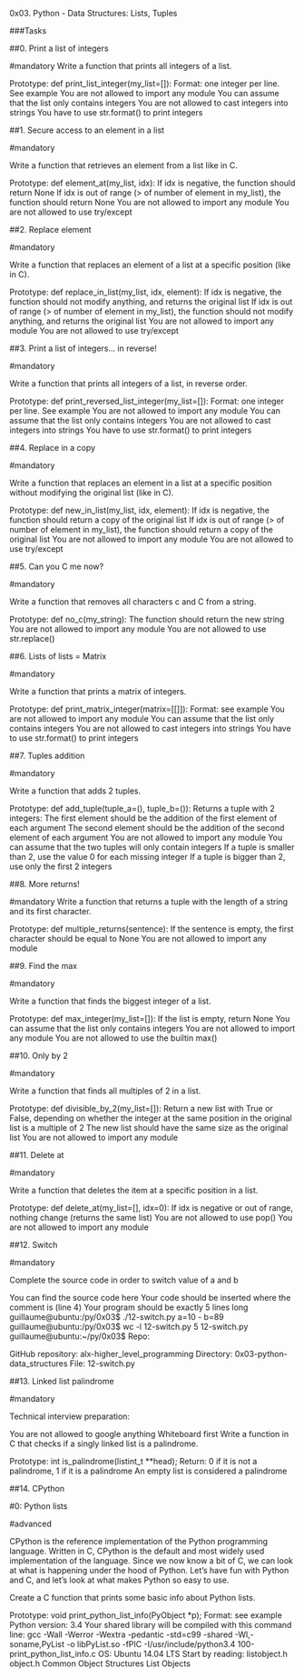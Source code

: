 0x03. Python - Data Structures: Lists, Tuples

###Tasks 

##0. Print a list of integers 

#mandatory Write a function that prints all integers of a list.

Prototype: def print_list_integer(my_list=[]): Format: one integer per line. See example You are not allowed to import any module You can assume that the list only contains integers You are not allowed to cast integers into strings You have to use str.format() to print integers

##1. Secure access to an element in a list 

#mandatory 

Write a function that retrieves an element from a list like in C.

Prototype: def element_at(my_list, idx): If idx is negative, the function should return None If idx is out of range (> of number of element in my_list), the function should return None You are not allowed to import any module You are not allowed to use try/except

##2. Replace element 

#mandatory 

Write a function that replaces an element of a list at a specific position (like in C).

Prototype: def replace_in_list(my_list, idx, element): If idx is negative, the function should not modify anything, and returns the original list If idx is out of range (> of number of element in my_list), the function should not modify anything, and returns the original list You are not allowed to import any module You are not allowed to use try/except

##3. Print a list of integers... in reverse! 

#mandatory 

Write a function that prints all integers of a list, in reverse order.

Prototype: def print_reversed_list_integer(my_list=[]): Format: one integer per line. See example You are not allowed to import any module You can assume that the list only contains integers You are not allowed to cast integers into strings You have to use str.format() to print integers

##4. Replace in a copy 

#mandatory 

Write a function that replaces an element in a list at a specific position without modifying the original list (like in C).

Prototype: def new_in_list(my_list, idx, element): If idx is negative, the function should return a copy of the original list If idx is out of range (> of number of element in my_list), the function should return a copy of the original list You are not allowed to import any module You are not allowed to use try/except

##5. Can you C me now? 

#mandatory 

Write a function that removes all characters c and C from a string.

Prototype: def no_c(my_string): The function should return the new string You are not allowed to import any module You are not allowed to use str.replace()

##6. Lists of lists = Matrix 

#mandatory 

Write a function that prints a matrix of integers.

Prototype: def print_matrix_integer(matrix=[[]]): Format: see example You are not allowed to import any module You can assume that the list only contains integers You are not allowed to cast integers into strings You have to use str.format() to print integers

##7. Tuples addition 

#mandatory 

Write a function that adds 2 tuples.

Prototype: def add_tuple(tuple_a=(), tuple_b=()): Returns a tuple with 2 integers: The first element should be the addition of the first element of each argument The second element should be the addition of the second element of each argument You are not allowed to import any module You can assume that the two tuples will only contain integers If a tuple is smaller than 2, use the value 0 for each missing integer If a tuple is bigger than 2, use only the first 2 integers

##8. More returns! 

#mandatory Write a function that returns a tuple with the length of a string and its first character.

Prototype: def multiple_returns(sentence): If the sentence is empty, the first character should be equal to None You are not allowed to import any module

##9. Find the max 

#mandatory 

Write a function that finds the biggest integer of a list.

Prototype: def max_integer(my_list=[]): If the list is empty, return None You can assume that the list only contains integers You are not allowed to import any module You are not allowed to use the builtin max()

##10. Only by 2 

#mandatory 

Write a function that finds all multiples of 2 in a list.

Prototype: def divisible_by_2(my_list=[]): Return a new list with True or False, depending on whether the integer at the same position in the original list is a multiple of 2 The new list should have the same size as the original list You are not allowed to import any module

##11. Delete at 

#mandatory 

Write a function that deletes the item at a specific position in a list.

Prototype: def delete_at(my_list=[], idx=0): If idx is negative or out of range, nothing change (returns the same list) You are not allowed to use pop() You are not allowed to import any module

##12. Switch 

#mandatory 

Complete the source code in order to switch value of a and b

You can find the source code here Your code should be inserted where the comment is (line 4) Your program should be exactly 5 lines long guillaume@ubuntu:/py/0x03$ ./12-switch.py a=10 - b=89 guillaume@ubuntu:/py/0x03$ wc -l 12-switch.py 5 12-switch.py guillaume@ubuntu:~/py/0x03$ Repo:

GitHub repository: alx-higher_level_programming Directory: 0x03-python-data_structures File: 12-switch.py

##13. Linked list palindrome 

#mandatory 

Technical interview preparation:

You are not allowed to google anything Whiteboard first Write a function in C that checks if a singly linked list is a palindrome.

Prototype: int is_palindrome(listint_t **head); Return: 0 if it is not a palindrome, 1 if it is a palindrome An empty list is considered a palindrome

##14. CPython 

#0: Python lists 

#advanced 

CPython is the reference implementation of the Python programming language. Written in C, CPython is the default and most widely used implementation of the language. Since we now know a bit of C, we can look at what is happening under the hood of Python. Let’s have fun with Python and C, and let’s look at what makes Python so easy to use.

Create a C function that prints some basic info about Python lists.

Prototype: void print_python_list_info(PyObject *p); Format: see example Python version: 3.4 Your shared library will be compiled with this command line: gcc -Wall -Werror -Wextra -pedantic -std=c99 -shared -Wl,-soname,PyList -o libPyList.so -fPIC -I/usr/include/python3.4 100-print_python_list_info.c OS: Ubuntu 14.04 LTS Start by reading: listobject.h object.h Common Object Structures List Objects

